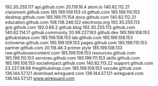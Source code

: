 192.30.255.117 api.github.com
20.119.16.4 atom.io
140.82.112.21 classroom.github.com
185.199.109.153 cli.github.com
185.199.110.153 desktop.github.com
185.199.111.154 docs.github.com
140.82.112.21 education.github.com
108.138.246.122 electronjs.org
192.30.255.113 gist.github.com
192.0.66.2 github.blog
192.30.255.113 github.com
140.82.114.17 github.community
20.99.227.183 github.dev
185.199.108.153 githubstatus.com
185.199.108.153 lab.github.com
185.199.108.153 octoverse.github.com
185.199.109.153 pages.github.com
185.199.110.153 partner.github.com
20.118.48.3 primer.style
185.199.108.133 raw.githubusercontent.com
185.199.109.153 resources.github.com
185.199.110.153 services.github.com
185.199.111.153 skills.github.com
185.199.108.153 socialimpact.github.com
140.82.113.22 support.github.com
23.227.38.66 thegithubshop.com
185.199.109.153 vscode.github.com
136.144.57.121 download.wireguard.com
136.144.57.121 wireguard.com
136.144.57.121 www.wireguard.com
